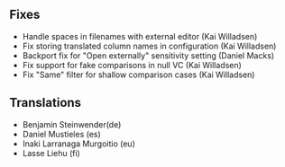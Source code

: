 <!--
2013-7-19 meld 1.8.6
====================
-->

Fixes
-----

* Handle spaces in filenames with external editor (Kai Willadsen)
* Fix storing translated column names in configuration (Kai Willadsen)
* Backport fix for "Open externally" sensitivity setting (Daniel Macks)
* Fix support for fake comparisons in null VC (Kai Willadsen)
* Fix "Same" filter for shallow comparison cases (Kai Willadsen)

Translations
------------

* Benjamin Steinwender(de)
* Daniel Mustieles (es)
* Inaki Larranaga Murgoitio (eu)
* Lasse Liehu (fi)
